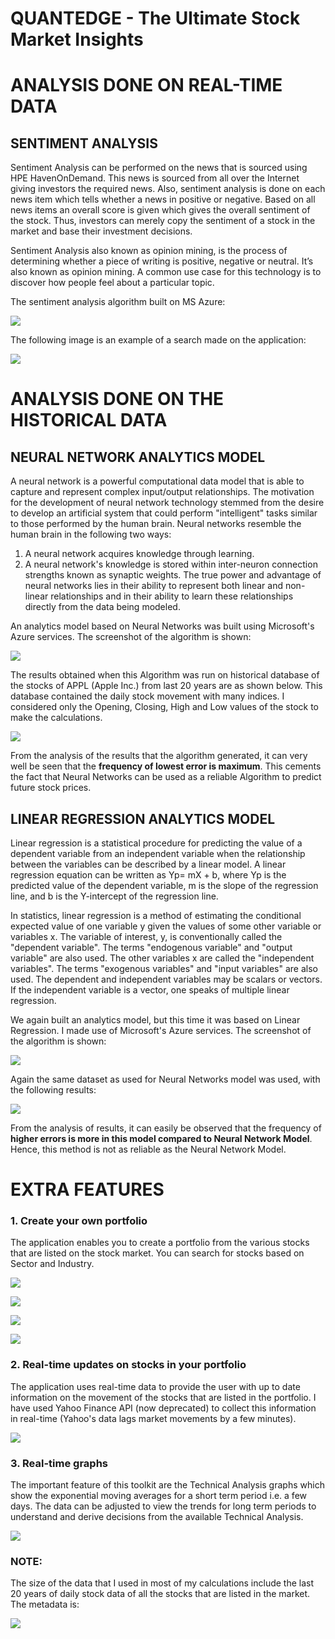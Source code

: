 ### 
# QUANTEDGE - The Ultimate Stock Market Insights
### 

# ANALYSIS DONE ON REAL-TIME DATA
## SENTIMENT ANALYSIS
Sentiment Analysis can be performed on the news that is sourced using HPE HavenOnDemand. This news is sourced from all over the Internet giving investors the required news. Also, sentiment analysis is done on each news item which tells whether a news in positive or negative. Based on all news items an overall score is given which gives the overall sentiment of the stock. Thus, investors can merely copy the sentiment of a stock in the market and base their investment decisions.

Sentiment Analysis also known as opinion mining, is the process of determining whether a piece of writing is positive, negative or neutral. It’s also known as opinion mining. A common use case for this technology is to discover how people feel about a particular topic.

The sentiment analysis algorithm built on MS Azure:

![](https://raw.githubusercontent.com/samyakgupta/quantedge/master/pictures/Screenshot%20(11).png)

The following image is an example of a search made on the application:

![](https://raw.githubusercontent.com/samyakgupta/quantedge/master/pictures/13.png)

# ANALYSIS DONE ON THE HISTORICAL DATA
## NEURAL NETWORK ANALYTICS MODEL
A neural network is a powerful computational data model that is able to capture and represent complex input/output relationships. The motivation for the development of neural network technology stemmed from the desire to develop an artificial system that could perform "intelligent" tasks similar to those performed by the human brain. Neural networks resemble the human brain in the following two ways:
1.	A neural network acquires knowledge through learning.
2.	A neural network's knowledge is stored within inter-neuron connection strengths known as synaptic weights.
The true power and advantage of neural networks lies in their ability to represent both linear and non-linear relationships and in their ability to learn these relationships directly from the data being modeled.

An analytics model based on Neural Networks was built using Microsoft's Azure services. The screenshot of the algorithm is shown:

![](https://raw.githubusercontent.com/samyakgupta/quantedge/master/pictures/8.jpg)

The results obtained when this Algorithm was run on historical database of the stocks of APPL (Apple Inc.) from last 20 years are as shown below. This database contained the daily stock movement with many indices. I considered only the Opening, Closing, High and Low values of the stock to make the calculations.

![](https://raw.githubusercontent.com/samyakgupta/quantedge/master/pictures/9.jpg)

From the analysis of the results that the algorithm generated, it can very well be seen that the **frequency of lowest error is maximum**. This cements the fact that Neural Networks can be used as a reliable Algorithm to predict future stock prices.

## LINEAR REGRESSION ANALYTICS MODEL
Linear regression is a statistical procedure for predicting the value of a dependent variable from an independent variable when the relationship between the variables can be described by a linear model.
A linear regression equation can be written as Yp= mX + b, where Yp is the predicted value of the dependent variable, m is the slope of the regression line, and b is the Y-intercept of the regression line. 

In statistics, linear regression is a method of estimating the conditional expected value of one variable y given the values of some other variable or variables x. The variable of interest, y, is conventionally called the "dependent variable". The terms "endogenous variable" and "output variable" are also used. The other variables x are called the "independent variables". The terms "exogenous variables" and "input variables" are also used. The dependent and independent variables may be scalars or vectors. If the independent variable is a vector, one speaks of multiple linear regression.

We again built an analytics model, but this time it was based on Linear Regression. I made use of Microsoft's Azure services. The screenshot of the algorithm is shown:

![](https://raw.githubusercontent.com/samyakgupta/quantedge/master/pictures/10.jpg)

Again the same dataset as used for Neural Networks model was used, with the following results:

![](https://raw.githubusercontent.com/samyakgupta/quantedge/master/pictures/11.jpg)

From the analysis of results, it can easily be observed that the frequency of **higher errors is more in this model compared to Neural Network Model**. Hence, this method is not as reliable as the Neural Network Model.

# EXTRA FEATURES
### 1. Create your own portfolio
The application enables you to create a portfolio from the various stocks that are listed on the stock market. You can search for stocks based on Sector and Industry.

![](https://raw.githubusercontent.com/samyakgupta/quantedge/master/pictures/1.png)


![](https://raw.githubusercontent.com/samyakgupta/quantedge/master/pictures/2.png)


![](https://raw.githubusercontent.com/samyakgupta/quantedge/master/pictures/3.png)


![](https://raw.githubusercontent.com/samyakgupta/quantedge/master/pictures/Screenshot%20(26).png)
  
### 2. Real-time updates on stocks in your portfolio 
The application uses real-time data to provide the user with up to date information on the movement of the stocks that are listed in the portfolio. I have used Yahoo Finance API (now deprecated) to collect this information in real-time (Yahoo's data lags market movements by a few minutes).

![](https://raw.githubusercontent.com/samyakgupta/quantedge/master/pictures/6.png)
 
### 3. Real-time graphs 
The important feature of this toolkit are the Technical Analysis graphs which show the exponential moving averages for a short term period i.e. a few days. The data can be adjusted to view the trends for long term periods to understand and derive decisions from the available Technical Analysis.

![](https://raw.githubusercontent.com/samyakgupta/quantedge/master/pictures/7.png)


### NOTE:
The size of the data that I used in most of my calculations include the last 20 years of daily stock data of all the stocks that are listed in the market. The metadata is:

![](https://raw.githubusercontent.com/samyakgupta/quantedge/master/pictures/12.jpg)
 
